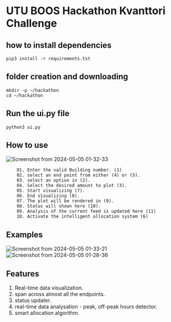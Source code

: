 # UTU BOOS Hackathon Kvanttori Challenge
## how to install dependencies
    pip3 install -r requirements.txt
## folder creation and downloading 
    mkdir -p ~/hackathon
    cd ~/hackathon
## Run the ui.py file 
    python3 ui.py
## How to use

![Screenshot from 2024-05-05 01-32-33](https://github.com/Cyclone-92/hackathon/assets/139208208/2905a737-d87b-42bc-b3ad-831ac72298e1)

        01. Enter the valid Building number. (1)
        02. select an end point from either (4) or (5).
        03. select an option in (2).
        04. Select the desired amount to plot (3).
        05. Start visualizing (7).
        06. End visualizing (8).
        07. The plot will be rendered in (9). 
        08. Status will shown here (10).
        09. Analysis of the current feed is updated here (11)
        10. Activate the intelligent allocation system (6)

## Examples
![Screenshot from 2024-05-05 01-33-21](https://github.com/Cyclone-92/hackathon/assets/139208208/d5eb0143-10d2-4603-a900-993b2f84b8fc)
![Screenshot from 2024-05-05 01-28-36](https://github.com/Cyclone-92/hackathon/assets/139208208/f77e6651-0b60-4dac-888c-1f52dcb5ad56)

## Features
1. Real-time data visualization.
2. span across almost all the endpoints.
3. status updater.
4. real-time data analysation - peak, off-peak hours detector.
5. smart allocation algorithm.
   
